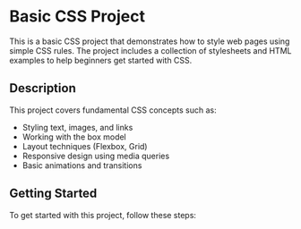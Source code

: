 # Basic CSS Project

This is a basic CSS project that demonstrates how to style web pages using simple CSS rules. The project includes a collection of stylesheets and HTML examples to help beginners get started with CSS.

## Description

This project covers fundamental CSS concepts such as:

- Styling text, images, and links
- Working with the box model
- Layout techniques (Flexbox, Grid)
- Responsive design using media queries
- Basic animations and transitions

## Getting Started

To get started with this project, follow these steps:

